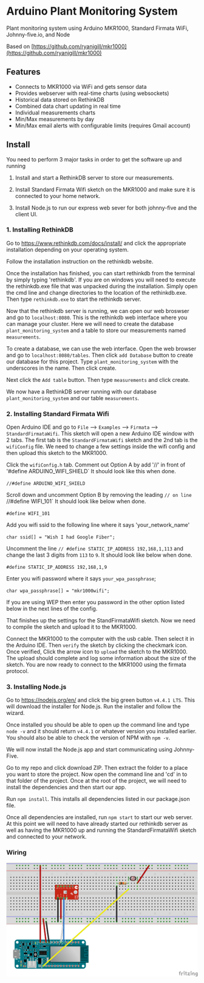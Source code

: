 # Arduino Plant Monitoring System

Plant monitoring system using Arduino MKR1000, Standard Firmata WiFi, Johnny-five.io, and Node

Based on [https://github.com/ryanjgill/mkr1000](https://github.com/ryanjgill/mkr1000)

## Features

* Connects to MKR1000 via WiFi and gets sensor data
* Provides webserver with real-time charts (using websockets)
* Historical data stored on RethinkDB
* Combined data chart updating in real time
* Individual measurements charts
* Min/Max measurements by day
* Min/Max email alerts with configurable limits (requires Gmail account)

## Install

You need to perform 3 major tasks in order to get the software up and running

1. Install and start a RethinkDB server to store our measurements.

2. Install Standard Firmata Wifi sketch on the MKR1000 and make sure it is connected to your home network.

3. Install Node.js to run our express web sever for both johnny-five and the client UI.

### 1. Installing RethinkDB

Go to https://www.rethinkdb.com/docs/install/ and click the appropriate installation depending on your operating system.

Follow the installation instruction on the rethinkdb website.

Once the installation has finished, you can start rethinkdb from the terminal by simply typing 'rethinkdb'. If you are on windows you will need to execute the rethinkdb.exe file that was unpacked during the installation. Simply open the cmd line and change directories to the location of the rethinkdb.exe. Then type `rethinkdb.exe` to start the rethinkdb server.

Now that the rethinkdb server is running, we can open our web broswser and go to `localhost:8080`. This is the rethinkdb web interface where you can manage your cluster. Here we will need to create the database `plant_monitoring_system` and a table to store our measurements named `measurements`.

To create a database, we can use the web interface. Open the web browser and go to `localhost:8080/tables`. Then click `add Database` button to create our database for this project. Type `plant_monitoring_system` with the underscores in the name. Then click create.

Next click the `Add table` button. Then type `measurements` and click create.

We now have a RethinkDB server running with our database `plant_monitoring_system` and our table `measurements`.

### 2. Installing Standard Firmata Wifi

Open Arduino IDE and go to `File` --> `Examples` --> `Firmata` --> `StandardFirmataWifi`.
This sketch will open a new Arduino IDE window with 2 tabs. The first tab is the `StandardFirmataWifi` sketch and the 2nd tab is the `wifiConfig` file. We need to change a few settings inside the wifi config and then upload this sketch to the MKR1000.

Click the `wifiConfig.h` tab.
Comment out Option A by add '//' in front of '#define ARDUINO_WIFI_SHIELD`
It should look like this when done.

`//#define ARDUINO_WIFI_SHIELD`

Scroll down and uncomment Option B by removing the leading `// on line `//#define WIFI_101`
It should look like below when done.

`#define WIFI_101`

Add you wifi ssid to the following line where it says 'your_network_name'

`char ssid[] = "Wish I had Google Fiber";`

Uncomment the line `// #define STATIC_IP_ADDRESS 192,168,1,113` and change the last 3 digits from `113` to `9`.
It should look like below when done.

`#define STATIC_IP_ADDRESS 192,168,1,9`

Enter you wifi password where it says `your_wpa_passphrase`;

`char wpa_passphrase[] = "mkr1000wifi";`

If you are using WEP then enter you password in the other option listed below in the next lines of the config.

That finishes up the settings for the StandFirmataWifi sketch. Now we need to compile the sketch and upload it to the MKR1000.

Connect the MKR1000 to the computer with the usb cable. Then select it in the Arduino IDE. Then `verify` the sketch by clicking the checkmark icon.
Once verified, Click the arrow icon to `upload` the sketch to the MKR1000.
The upload should complete and log some information about the size of the sketch.
You are now ready to connect to the MKR1000 using the firmata protocol.

### 3. Installing Node.js

Go to https://nodejs.org/en/ and click the big green button `v4.4.1 LTS`. This will download the installer for Node.js. Run the installer and follow the wizard.

Once installed you should be able to open up the command line and type `node -v` and it should return `v4.4.1` or whatever version you installed earlier. You should also be able to check the version of NPM with `npm -v`.

We will now install the Node.js app and start communicating using Johnny-Five.

Go to my repo and click download ZIP. Then extract the folder to a place you want to store the project. Now open the command line and 'cd' in to that folder of the project.
Once at the root of the project, we will need to install the dependencies and then start our app.

Run `npm install`. This installs all dependencies listed in our package.json file.

Once all dependencies are installed, run `npm start` to start our web server. At this point we will need to have already started our rethinkdb server as well as having the MKR1000 up and running the StandardFirmataWifi sketch and connected to your network.

### Wiring

![Wiring](plant-monitor_bb.png "Wiring")
